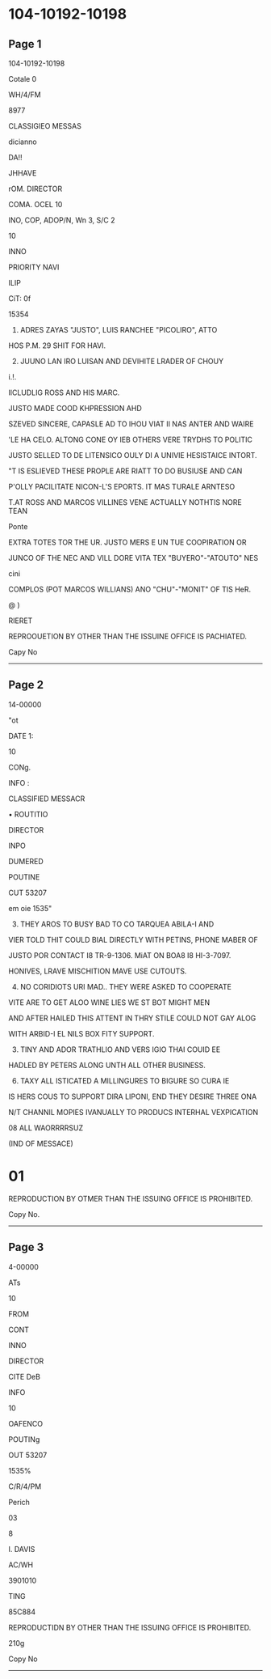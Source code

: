 # 104-10192-10198

## Page 1

104-10192-10198

Cotale 0

WH/4/FM

8977

CLASSIGIEO MESSAS

dicianno

DA!!

JHHAVE

rOM. DIRECTOR

COMA. OCEL 10

INO, COP, ADOP/N, Wn 3, S/C 2

10

INNO

PRIORITY NAVI

ILIP

CiT: 0f

15354

1. ADRES ZAYAS "JUSTO", LUIS RANCHEE "PICOLIRO", ATTO

HOS P.M. 29 SHIT FOR HAVI.

2. JUUNO LAN IRO LUISAN AND DEVIHITE LRADER OF CHOUY

i.!.

IlCLUDLIG ROSS AND HIS MARC.

JUSTO MADE COOD KHPRESSION AHD

SZEVED SINCERE, CAPASLE AD TO IHOU VIAT II NAS ANTER AND WAIRE

'LE HA CELO. ALTONG CONE OY IEB OTHERS VERE TRYDHS TO POLITIC

JUSTO SELLED TO DE LITENSICO OULY DI A UNIVIE HESISTAICE INTORT.

"T IS ESLIEVED THESE PROPLE ARE RIATT TO DO BUSIUSE AND CAN

P'OLLY PACILITATE NICON-L'S EPORTS. IT MAS TURALE ARNTESO

T.AT ROSS AND MARCOS VILLINES VENE ACTUALLY NOTHTIS NORE TEAN

Ponte

EXTRA TOTES TOR THE UR. JUSTO MERS E UN TUE COOPIRATION OR

JUNCO OF THE NEC AND VILL DORE VITA TEX "BUYERO"-"ATOUTO" NES

cini

COMPLOS (POT MARCOS WILLIANS) ANO "CHU"-"MONIT" OF TIS HeR.

@ )

RIERET

REPROOUETION BY OTHER THAN THE ISSUINE OFFICE IS PACHIATED.

Capy No

---

## Page 2

14-00000

"ot

DATE 1:

10

CONg.

INFO :

CLASSIFIED MESSACR

• ROUTITIO

DIRECTOR

INPO

DUMERED

POUTINE

CUT 53207

em oie 1535"

3. THEY AROS TO BUSY BAD TO CO TARQUEA ABILA-I AND

VIER TOLD THIT COULD BIAL DIRECTLY WITH PETINS, PHONE MABER OF

JUSTO POR CONTACT I8 TR-9-1306. MiAT ON BOA8 I8 HI-3-7097.

HONIVES, LRAVE MISCHITION MAVE USE CUTOUTS.

4. NO CORIDIOTS URI MAD.. THEY WERE ASKED TO COOPERATE

VITE ARE TO GET ALOO WINE LIES WE ST BOT MIGHT MEN

AND AFTER HAILED THIS ATTENT IN THRY STILE COULD NOT GAY ALOG

WITH ARBID-I EL NILS BOX FITY SUPPORT.

3. TINY AND ADOR TRATHLIO AND VERS IGIO THAI COUID EE

HADLED BY PETERS ALONG UNTH ALL OTHER BUSINESS.

6. TAXY ALL ISTICATED A MILLINGURES TO BIGURE SO CURA IE

IS HERS COUS TO SUPPORT DIRA LIPONI, END THEY DESIRE THREE ONA

N/T CHANNIL MOPIES IVANUALLY TO PRODUCS INTERHAL VEXPICATION

08 ALL WAORRRRSUZ

(IND OF MESSACE)

# 01

REPRODUCTION BY OTMER THAN THE ISSUING OFFICE IS PROHIBITED.

Copy No.

---

## Page 3

4-00000

ATs

10

FROM

CONT

INNO

DIRECTOR

CITE DeB

INFO

10

OAFENCO

POUTINg

OUT 53207

1535%

C/R/4/PM

Perich

03

8

I. DAVIS

AC/WH

3901010

TING

85C884

REPRODUCTIDN BY OTHER THAN THE ISSUING OFFICE IS PROHIBITED.

210g

Copy No

---


